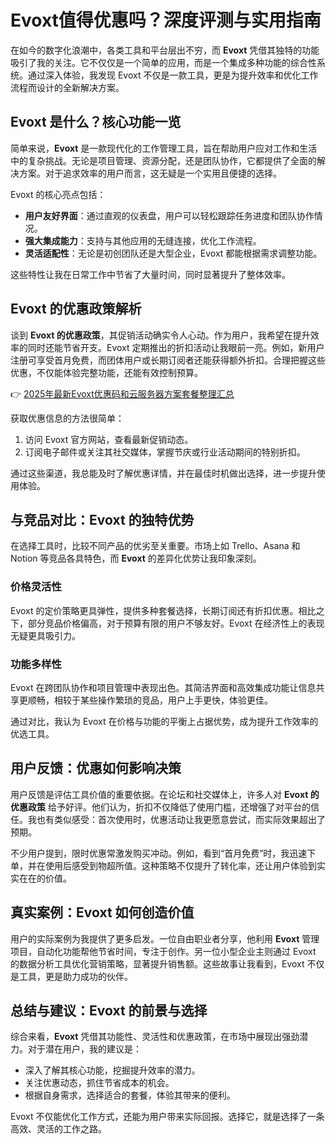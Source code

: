 # Evoxt值得优惠吗？深度评测与实用指南

在如今的数字化浪潮中，各类工具和平台层出不穷，而 **Evoxt** 凭借其独特的功能吸引了我的关注。它不仅仅是一个简单的应用，而是一个集成多种功能的综合性系统。通过深入体验，我发现 Evoxt 不仅是一款工具，更是为提升效率和优化工作流程而设计的全新解决方案。

## Evoxt 是什么？核心功能一览

简单来说，**Evoxt** 是一款现代化的工作管理工具，旨在帮助用户应对工作和生活中的复杂挑战。无论是项目管理、资源分配，还是团队协作，它都提供了全面的解决方案。对于追求效率的用户而言，这无疑是一个实用且便捷的选择。

Evoxt 的核心亮点包括：
- **用户友好界面**：通过直观的仪表盘，用户可以轻松跟踪任务进度和团队协作情况。
- **强大集成能力**：支持与其他应用的无缝连接，优化工作流程。
- **灵活适配性**：无论是初创团队还是大型企业，Evoxt 都能根据需求调整功能。

这些特性让我在日常工作中节省了大量时间，同时显著提升了整体效率。

## Evoxt 的优惠政策解析

谈到 **Evoxt 的优惠政策**，其促销活动确实令人心动。作为用户，我希望在提升效率的同时还能节省开支。Evoxt 定期推出的折扣活动让我眼前一亮。例如，新用户注册可享受首月免费，而团体用户或长期订阅者还能获得额外折扣。合理把握这些优惠，不仅能体验完整功能，还能有效控制预算。

👉 [2025年最新Evoxt优惠码和云服务器方案套餐整理汇总](https://bit.ly/evoxt)

获取优惠信息的方法很简单：
1. 访问 Evoxt 官方网站，查看最新促销动态。
2. 订阅电子邮件或关注其社交媒体，掌握节庆或行业活动期间的特别折扣。

通过这些渠道，我总能及时了解优惠详情，并在最佳时机做出选择，进一步提升使用体验。

## 与竞品对比：Evoxt 的独特优势

在选择工具时，比较不同产品的优劣至关重要。市场上如 Trello、Asana 和 Notion 等竞品各具特色，而 **Evoxt** 的差异化优势让我印象深刻。

### 价格灵活性
Evoxt 的定价策略更具弹性，提供多种套餐选择，长期订阅还有折扣优惠。相比之下，部分竞品价格偏高，对于预算有限的用户不够友好。Evoxt 在经济性上的表现无疑更具吸引力。

### 功能多样性
Evoxt 在跨团队协作和项目管理中表现出色。其简洁界面和高效集成功能让信息共享更顺畅，相较于某些操作繁琐的竞品，用户上手更快，体验更佳。

通过对比，我认为 Evoxt 在价格与功能的平衡上占据优势，成为提升工作效率的优选工具。

## 用户反馈：优惠如何影响决策

用户反馈是评估工具价值的重要依据。在论坛和社交媒体上，许多人对 **Evoxt 的优惠政策** 给予好评。他们认为，折扣不仅降低了使用门槛，还增强了对平台的信任。我也有类似感受：首次使用时，优惠活动让我更愿意尝试，而实际效果超出了预期。

不少用户提到，限时优惠常激发购买冲动。例如，看到“首月免费”时，我迅速下单，并在使用后感受到物超所值。这种策略不仅提升了转化率，还让用户体验到实实在在的价值。

## 真实案例：Evoxt 如何创造价值

用户的实际案例为我提供了更多启发。一位自由职业者分享，他利用 **Evoxt** 管理项目，自动化功能帮他节省时间，专注于创作。另一位小型企业主则通过 Evoxt 的数据分析工具优化营销策略，显著提升销售额。这些故事让我看到，Evoxt 不仅是工具，更是助力成功的伙伴。

## 总结与建议：Evoxt 的前景与选择

综合来看，**Evoxt** 凭借其功能性、灵活性和优惠政策，在市场中展现出强劲潜力。对于潜在用户，我的建议是：
- 深入了解其核心功能，挖掘提升效率的潜力。
- 关注优惠动态，抓住节省成本的机会。
- 根据自身需求，选择适合的套餐，体验其带来的便利。

Evoxt 不仅能优化工作方式，还能为用户带来实际回报。选择它，就是选择了一条高效、灵活的工作之路。